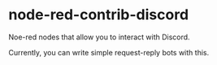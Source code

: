 # node-red-contrib-discord

Noe-red nodes that allow you to interact with Discord.

Currently, you can write simple request-reply bots with this.
